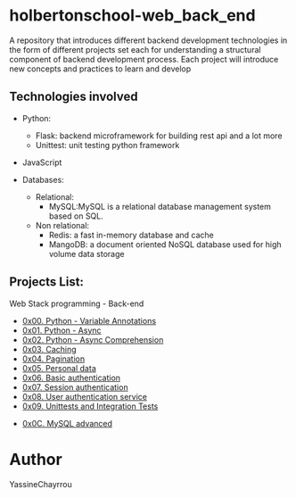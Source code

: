 # holbertonschool-web_back_end

A repository that introduces different backend development technologies in the form of different projects set each for understanding a structural component of backend development process.
Each project will introduce new concepts and practices to learn and develop


## Technologies involved

- Python:
    - Flask: backend microframework for building rest api and a lot more
    - Unittest: unit testing python framework

- JavaScript

- Databases:
    - Relational:
        - MySQL:MySQL is a relational database management system based on SQL.
    - Non relational:
        - Redis: a fast in-memory database and cache
        - MangoDB: a document oriented NoSQL database used for high volume data storage

## Projects List:

Web Stack programming - Back-end
- [0x00. Python - Variable Annotations](https://github.com/YassineChayrrou/holbertonschool-web_back_end/tree/main/0x00-python_variable_annotations)
- [0x01. Python - Async](https://github.com/YassineChayrrou/holbertonschool-web_back_end/tree/main/0x01-python_async_function)
- [0x02. Python - Async Comprehension](https://github.com/YassineChayrrou/holbertonschool-web_back_end/tree/main/0x02-python_async_comprehension)
- [0x03. Caching](https://github.com/YassineChayrrou/holbertonschool-web_back_end/tree/main/0x03-caching)
- [0x04. Pagination](https://github.com/YassineChayrrou/holbertonschool-web_back_end/tree/main/0x04-pagination)
- [0x05. Personal data](https://github.com/YassineChayrrou/holbertonschool-web_back_end/tree/main/0x05-personal_data)
- [0x06. Basic authentication](https://github.com/YassineChayrrou/holbertonschool-web_back_end/tree/main/0x06-Basic_authentication)
- [0x07. Session authentication](https://github.com/YassineChayrrou/holbertonschool-web_back_end/tree/main/0x07-Session_authentication)
- [0x08. User authentication service](https://github.com/YassineChayrrou/holbertonschool-web_back_end/tree/main/0x08-user_authentication_service)
- [0x09. Unittests and Integration Tests](https://github.com/YassineChayrrou/holbertonschool-web_back_end/tree/main/0x09-Unittests_and_integration_tests)
<!-- - [0x0A. i18n]() -->
<!-- - [0x0B. Redis basic]() -->
- [0x0C. MySQL advanced](https://github.com/YassineChayrrou/holbertonschool-web_back_end/tree/main/0x0C-MySQL_Advanced)
<!-- - [0x0D. NoSQL]() -->
<!-- - [0x0E. ES6 Basics]() -->
<!-- - [0x0F. ES6 Promises]() -->
<!-- - [0x11. ES6 data manipulation]() -->
<!-- - [0x10. ES6 classes]() -->
<!-- - [0x12. NodeJS Basics]() -->
<!-- - [0x13. Unittests in JS]() -->
<!-- - [0x14. Queuing System in JS]() -->
<!-- - [0x15. Files manager]() -->

# Author
YassineChayrrou
